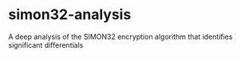 # simon32-analysis
A deep analysis of the SIMON32 encryption algorithm that identifies significant differentials
